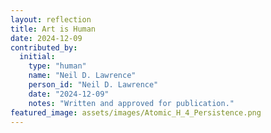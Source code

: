 ```yaml
---
layout: reflection
title: Art is Human
date: 2024-12-09
contributed_by:
  initial:
    type: "human"
    name: "Neil D. Lawrence"
    person_id: "Neil D. Lawrence"
    date: "2024-12-09"
    notes: "Written and approved for publication."
featured_image: assets/images/Atomic_H_4_Persistence.png
---
```


